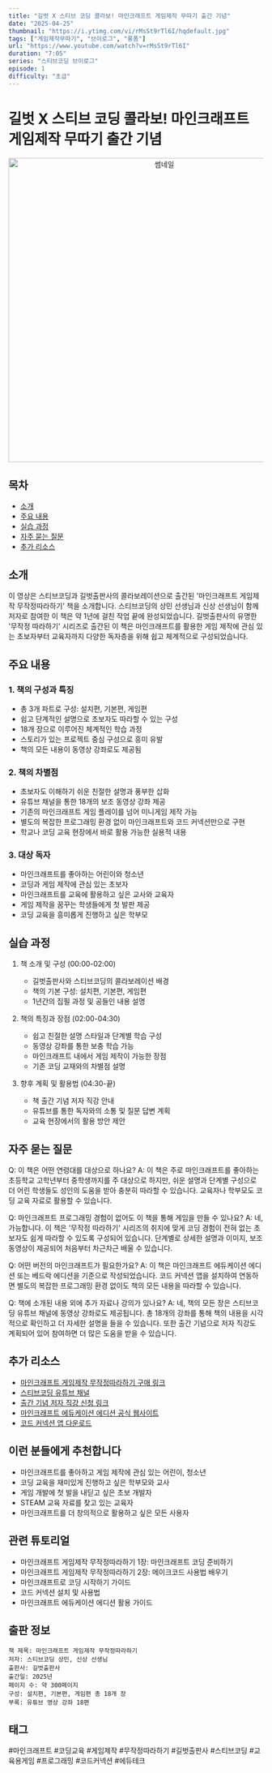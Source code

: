 ```yaml
---
title: "길벗 X 스티브 코딩 콜라보! 마인크래프트 게임제작 무따기 출간 기념"
date: "2025-04-25"
thumbnail: "https://i.ytimg.com/vi/rMsSt9rTl6I/hqdefault.jpg"
tags: ["게임제작무따기", "브이로그", "롱폼"]
url: "https://www.youtube.com/watch?v=rMsSt9rTl6I"
duration: "7:05"
series: "스티브코딩 브이로그"
episode: 1
difficulty: "초급"
---
```


# 길벗 X 스티브 코딩 콜라보! 마인크래프트 게임제작 무따기 출간 기념

<div align="center">
<img src="https://i.ytimg.com/vi/rMsSt9rTl6I/hqdefault.jpg" alt="썸네일" width="600"/>
</div>

## 목차
- [소개](#소개)
- [주요 내용](#주요-내용)
- [실습 과정](#실습-과정)
- [자주 묻는 질문](#자주-묻는-질문)
- [추가 리소스](#추가-리소스)

## 소개
이 영상은 스티브코딩과 길벗출판사의 콜라보레이션으로 출간된 '마인크래프트 게임제작 무작정따라하기' 책을 소개합니다. 스티브코딩의 상민 선생님과 신상 선생님이 함께 저자로 참여한 이 책은 약 1년에 걸친 작업 끝에 완성되었습니다. 길벗출판사의 유명한 '무작정 따라하기' 시리즈로 출간된 이 책은 마인크래프트를 활용한 게임 제작에 관심 있는 초보자부터 교육자까지 다양한 독자층을 위해 쉽고 체계적으로 구성되었습니다.

## 주요 내용

### 1. 책의 구성과 특징
- 총 3개 파트로 구성: 설치편, 기본편, 게임편
- 쉽고 단계적인 설명으로 초보자도 따라할 수 있는 구성
- 18개 장으로 이루어진 체계적인 학습 과정
- 스토리가 있는 프로젝트 중심 구성으로 흥미 유발
- 책의 모든 내용이 동영상 강좌로도 제공됨

### 2. 책의 차별점
- 초보자도 이해하기 쉬운 친절한 설명과 풍부한 삽화
- 유튜브 채널을 통한 18개의 보조 동영상 강좌 제공
- 기존의 마인크래프트 게임 플레이를 넘어 미니게임 제작 가능
- 별도의 복잡한 프로그래밍 환경 없이 마인크래프트와 코드 커넥션만으로 구현
- 학교나 코딩 교육 현장에서 바로 활용 가능한 실용적 내용

### 3. 대상 독자
- 마인크래프트를 좋아하는 어린이와 청소년
- 코딩과 게임 제작에 관심 있는 초보자
- 마인크래프트를 교육에 활용하고 싶은 교사와 교육자
- 게임 제작을 꿈꾸는 학생들에게 첫 발판 제공
- 코딩 교육을 흥미롭게 진행하고 싶은 학부모

## 실습 과정
1. 책 소개 및 구성 (00:00-02:00)
   - 길벗출판사와 스티브코딩의 콜라보레이션 배경
   - 책의 기본 구성: 설치편, 기본편, 게임편
   - 1년간의 집필 과정 및 공들인 내용 설명

2. 책의 특징과 장점 (02:00-04:30)
   - 쉽고 친절한 설명 스타일과 단계별 학습 구성
   - 동영상 강좌를 통한 보충 학습 가능
   - 마인크래프트 내에서 게임 제작이 가능한 장점
   - 기존 코딩 교재와의 차별점 설명

3. 향후 계획 및 활용법 (04:30-끝)
   - 책 출간 기념 저자 직강 안내
   - 유튜브를 통한 독자와의 소통 및 질문 답변 계획
   - 교육 현장에서의 활용 방안 제안

## 자주 묻는 질문
Q: 이 책은 어떤 연령대를 대상으로 하나요?
A: 이 책은 주로 마인크래프트를 좋아하는 초등학교 고학년부터 중학생까지를 주 대상으로 하지만, 쉬운 설명과 단계별 구성으로 더 어린 학생들도 성인의 도움을 받아 충분히 따라할 수 있습니다. 교육자나 학부모도 코딩 교육 자료로 활용할 수 있습니다.

Q: 마인크래프트 프로그래밍 경험이 없어도 이 책을 통해 게임을 만들 수 있나요?
A: 네, 가능합니다. 이 책은 '무작정 따라하기' 시리즈의 취지에 맞게 코딩 경험이 전혀 없는 초보자도 쉽게 따라할 수 있도록 구성되어 있습니다. 단계별로 상세한 설명과 이미지, 보조 동영상이 제공되어 처음부터 차근차근 배울 수 있습니다.

Q: 어떤 버전의 마인크래프트가 필요한가요?
A: 이 책은 마인크래프트 에듀케이션 에디션 또는 베드락 에디션을 기준으로 작성되었습니다. 코드 커넥션 앱을 설치하여 연동하면 별도의 복잡한 프로그래밍 환경 없이도 책의 모든 내용을 따라할 수 있습니다.

Q: 책에 소개된 내용 외에 추가 자료나 강의가 있나요?
A: 네, 책의 모든 장은 스티브코딩 유튜브 채널에 동영상 강좌로도 제공됩니다. 총 18개의 강좌를 통해 책의 내용을 시각적으로 확인하고 더 자세한 설명을 들을 수 있습니다. 또한 출간 기념으로 저자 직강도 계획되어 있어 참여하면 더 많은 도움을 받을 수 있습니다.

## 추가 리소스
- [마인크래프트 게임제작 무작정따라하기 구매 링크](https://www.gilbut.co.kr/)
- [스티브코딩 유튜브 채널](https://www.youtube.com/@stevecoding)
- [출간 기념 저자 직강 신청 링크](링크)
- [마인크래프트 에듀케이션 에디션 공식 웹사이트](https://education.minecraft.net/)
- [코드 커넥션 앱 다운로드](링크)

## 이런 분들에게 추천합니다
- 마인크래프트를 좋아하고 게임 제작에 관심 있는 어린이, 청소년
- 코딩 교육을 재미있게 진행하고 싶은 학부모와 교사
- 게임 개발에 첫 발을 내딛고 싶은 초보 개발자
- STEAM 교육 자료를 찾고 있는 교육자
- 마인크래프트를 더 창의적으로 활용하고 싶은 모든 사용자

## 관련 튜토리얼
- 마인크래프트 게임제작 무작정따라하기 1장: 마인크래프트 코딩 준비하기
- 마인크래프트 게임제작 무작정따라하기 2장: 메이크코드 사용법 배우기
- 마인크래프트로 코딩 시작하기 가이드
- 코드 커넥션 설치 및 사용법
- 마인크래프트 에듀케이션 에디션 활용 가이드

## 출판 정보
```
책 제목: 마인크래프트 게임제작 무작정따라하기
저자: 스티브코딩 상민, 신상 선생님
출판사: 길벗출판사
출간일: 2025년
페이지 수: 약 300페이지
구성: 설치편, 기본편, 게임편 총 18개 장
부록: 유튜브 영상 강좌 18편
```

## 태그
#마인크래프트 #코딩교육 #게임제작 #무작정따라하기 #길벗출판사 #스티브코딩 #교육용게임 #프로그래밍 #코드커넥션 #에듀테크